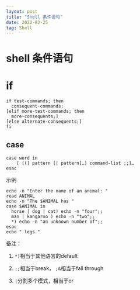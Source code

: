 ```yaml
---
layout: post
title: "Shell 条件语句"
date: 2022-02-25 
tag: Shell
---  
```


# shell 条件语句

# if

```shell
if test-commands; then
  consequent-commands;
[elif more-test-commands; then
  more-consequents;]
[else alternate-consequents;]
fi
```

## case

```shell
case word in
    [ [(] pattern [| pattern]…) command-list ;;]…
esac
```

示例

```shell
echo -n "Enter the name of an animal: "
read ANIMAL
echo -n "The $ANIMAL has "
case $ANIMAL in
  horse | dog | cat) echo -n "four";;
  man | kangaroo ) echo -n "two";;
  *) echo -n "an unknown number of";;
esac
echo " legs."
```

备注：

1. `*)`相当于其他语言的default

2. `;;`相当于break， `;&`相当于fall through

3. `|`分割多个模式，相当于or
